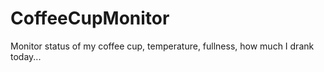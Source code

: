 CoffeeCupMonitor
================

Monitor status of my coffee cup, temperature, fullness, how much I drank today...